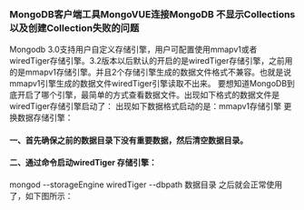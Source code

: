 ### MongoDB客户端工具MongoVUE连接MongoDB 不显示Collections以及创建Collection失败的问题
Mongodb 3.0支持用户自定义存储引擎，用户可配置使用mmapv1或者wiredTiger存储引擎。3.2版本以后默认的开启的是wiredTiger存储引擎，之前用的是mmapv1存储引擎。并且2个存储引擎生成的数据文件格式不兼容。也就是说mmapv1引擎生成的数据文件wiredTiger引擎读取不出来。
要想知道MongoDB到底开启了哪个引擎，最简单的方式查看数据文件。出现如下格式的数据文件是wiredTiger存储引擎启动了：
出现如下数据格式启动的是：mmapv1存储引擎
更换数据存储引擎：
#### 一、首先确保之前的数据目录下没有重要数据，然后清空数据目录。
#### 二、通过命令启动wiredTiger 存储引擎：
mongod --storageEngine wiredTiger  --dbpath 数据目录
之后就会正常使用了，如下图所示：
